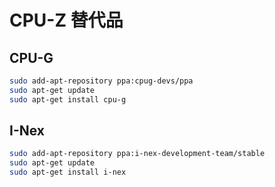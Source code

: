 # CPU-Z 替代品

## CPU-G

```sh
sudo add-apt-repository ppa:cpug-devs/ppa
sudo apt-get update
sudo apt-get install cpu-g
```

## I-Nex

```sh
sudo add-apt-repository ppa:i-nex-development-team/stable
sudo apt-get update
sudo apt-get install i-nex
```
